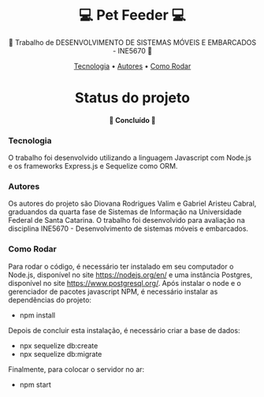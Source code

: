 <h1 align="center">💻 Pet Feeder 💻 </h1>
<p align="center">🚀 Trabalho de DESENVOLVIMENTO DE SISTEMAS MÓVEIS E EMBARCADOS - INE5670 🚀</p>
<p align="center">
 <a href="#tecnologias">Tecnologia</a> • 
 <a href="#autor">Autores</a> •
  <a href="#comorodar">Como Rodar</a>
</p>

<h1 align="center"> 
  Status do projeto
</h1>
<h4 align="center"> 🚀 Concluído 🚀 </h4>

### Tecnologia

O trabalho foi desenvolvido utilizando a linguagem Javascript com Node.js e os frameworks Express.js e Sequelize como ORM.

### Autores

Os autores do projeto são Diovana Rodrigues Valim e Gabriel Aristeu Cabral, graduandos da quarta fase de Sistemas de Informação na Universidade Federal de Santa Catarina. O trabalho foi desenvolvido para avaliação na disciplina INE5670 - Desenvolvimento de sistemas móveis e embarcados.

### Como Rodar

Para rodar o código, é necessário ter instalado em seu computador o Node.js, disponível no site https://nodejs.org/en/ e uma instância Postgres, disponível no site https://www.postgresql.org/. Após instalar o node e o gerenciador de pacotes javascript NPM, é necessário instalar as dependências do projeto:

- npm install

Depois de concluir esta instalação, é necessário criar a base de dados:

- npx sequelize db:create
- npx sequelize db:migrate

Finalmente, para colocar o servidor no ar:

- npm start

